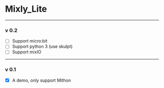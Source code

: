# Mixly_Lite

---

### v 0.2
- [ ] Support micro:bit
- [ ] Support python 3 (use skulpt)
- [ ] Support mixIO
---
### v 0.1
- [x] A demo, only support Mithon
